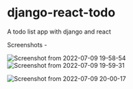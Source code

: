# django-react-todo
A todo list app with django and react

Screenshots - 

![Screenshot from 2022-07-09 19-58-54](https://user-images.githubusercontent.com/83330519/178110597-6901f987-fb0c-4cae-bd95-769d2d97eefb.png)
![Screenshot from 2022-07-09 19-59-31](https://user-images.githubusercontent.com/83330519/178110604-0966dfa0-ce8c-42c0-954b-10d3bbbbd9a4.png)

![Screenshot from 2022-07-09 20-00-17](https://user-images.githubusercontent.com/83330519/178110609-17e11f3d-f466-459f-9e19-53b31ccfc437.png)
